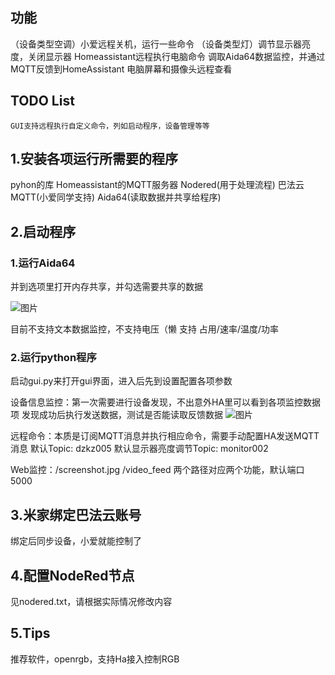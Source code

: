 ## 功能
（设备类型空调）小爱远程关机，运行一些命令
（设备类型灯）调节显示器亮度，关闭显示器
Homeassistant远程执行电脑命令
调取Aida64数据监控，并通过MQTT反馈到HomeAssistant
电脑屏幕和摄像头远程查看

## TODO List
    GUI支持远程执行自定义命令，列如启动程序，设备管理等等

## 1.安装各项运行所需要的程序
pyhon的库
Homeassistant的MQTT服务器
Nodered(用于处理流程)
巴法云MQTT(小爱同学支持)
Aida64(读取数据并共享给程序)

## 2.启动程序

### 1.运行Aida64
并到选项里打开内存共享，并勾选需要共享的数据

![图片](https://img2.moeblog.vip/images/vO74.png "图片")

目前不支持文本数据监控，不支持电压（懒
支持 占用/速率/温度/功率

### 2.运行python程序
启动gui.py来打开gui界面，进入后先到设置配置各项参数

设备信息监控：第一次需要进行设备发现，不出意外HA里可以看到各项监控数据项
发现成功后执行发送数据，测试是否能读取反馈数据
![图片](https://img2.moeblog.vip/images/vZ5X.png "图片")

远程命令：本质是订阅MQTT消息并执行相应命令，需要手动配置HA发送MQTT消息
默认Topic: dzkz005
默认显示器亮度调节Topic: monitor002

Web监控：/screenshot.jpg /video_feed 两个路径对应两个功能，默认端口5000

## 3.米家绑定巴法云账号
绑定后同步设备，小爱就能控制了

## 4.配置NodeRed节点
见nodered.txt，请根据实际情况修改内容

## 5.Tips
推荐软件，openrgb，支持Ha接入控制RGB
